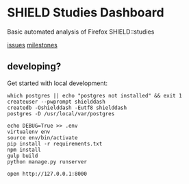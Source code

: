 # SHIELD Studies Dashboard

Basic automated analysis of Firefox SHIELD::studies

[issues](https://github.com/mozilla/shielddash/issues)
[milestones](https://github.com/mozilla/shielddash/milestones)

## developing?

Get started with local development:

```shell
which postgres || echo "postgres not installed" && exit 1
createuser --pwprompt shielddash
createdb -Oshielddash -Eutf8 shielddash
postgres -D /usr/local/var/postgres

echo DEBUG=True >> .env
virtualenv env
source env/bin/activate
pip install -r requirements.txt
npm install
gulp build
python manage.py runserver

open http://127.0.0.1:8000
```
